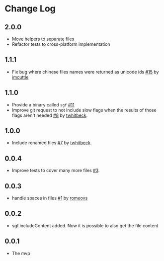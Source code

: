 # Change Log

## 2.0.0

- Move helpers to separate files
- Refactor tests to cross-platform implementation

## 1.1.1

- Fix bug where chinese files names were returned as unicode ids [#15](https://github.com/mcwhittemore/staged-git-files/pull/15) by [imcuttle](https://github.com/imcuttle)

## 1.1.0

- Provide a binary called `sgf` [#11](https://github.com/mcwhittemore/staged-git-files/pull/11)
- Improve git request to not include slow flags when the results of those flags aren't needed [#8](https://github.com/mcwhittemore/staged-git-files/pull/8) by [twhitbeck](https://github.com/twhitbeck).

## 1.0.0

- Include renamed files [#7](https://github.com/mcwhittemore/staged-git-files/pull/7) by [twhitbeck](https://github.com/twhitbeck).

## 0.0.4

- Improve tests to cover many more files [#3](https://github.com/mcwhittemore/staged-git-files/pull/3).

## 0.0.3

- handle spaces in files [#1](https://github.com/mcwhittemore/staged-git-files/pull/1) by [romeovs](https://github.com/romeovs)

## 0.0.2

- sgf.includeContent added. Now it is possible to also get the file content

## 0.0.1

- The mvp
